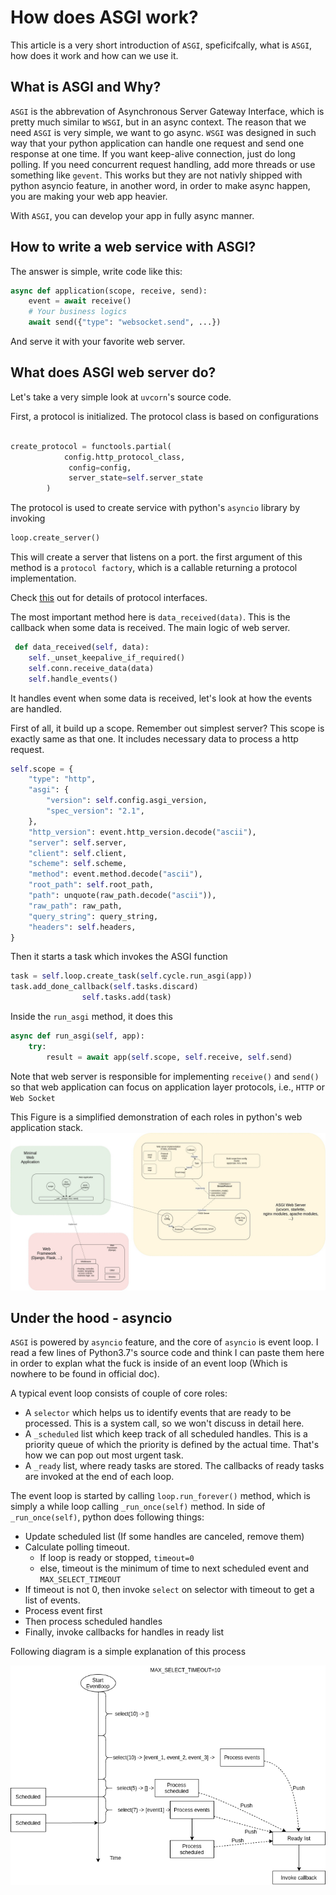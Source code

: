 # How does ASGI work?

This article is a very short introduction of `ASGI`, speficifcally, what is `ASGI`, how does it work and how can we use it.

## What is ASGI and Why?

`ASGI` is the abbrevation of Asynchronous Server Gateway Interface, which is pretty much similar to `WSGI`, but in an async context. The reason that we need `ASGI` is very simple, we want to go async. `WSGI` was designed in such way that your python application can handle one request and send one response at one time. If you want keep-alive connection, just do long polling. If you need concurrent request handling, add more threads or use something like `gevent`. This works but they are not nativly shipped with python asyncio feature, in another word, in order to make async happen, you are making your web app heavier.

With `ASGI`, you can develop your app in fully async manner.

## How to write a web service with ASGI?
The answer is simple, write code like this:
```py
async def application(scope, receive, send):
    event = await receive()
    # Your business logics
    await send({"type": "websocket.send", ...})
```

And serve it with your favorite web server.


## What does ASGI web server do?

Let's take a very simple look at `uvcorn`'s source code.

First, a protocol is initialized. The protocol class is based on configurations
```py

create_protocol = functools.partial(
            config.http_protocol_class,
             config=config,
             server_state=self.server_state
        )
```

The protocol is used to create service with python's `asyncio` library by invoking 

```py
loop.create_server()
```
This will create a server that listens on a port. the first argument of this method is a `protocol factory`, which is a callable returning a protocol implementation.

Check [this](https://docs.python.org/3/library/asyncio-protocol.html#asyncio.Protocol.data_received) out for details of protocol interfaces.

The most important method here is `data_received(data)`. This is the callback when some data is received. The main logic of web server.

```py
 def data_received(self, data):
    self._unset_keepalive_if_required()
    self.conn.receive_data(data)
    self.handle_events()
```

It handles event when some data is received, let's look at how the events are handled.

First of all, it build up a scope. Remember out simplest server? This scope is exactly same as that one. It includes necessary data to process a http request.
```py
self.scope = {
    "type": "http",
    "asgi": {
        "version": self.config.asgi_version,
        "spec_version": "2.1",
    },
    "http_version": event.http_version.decode("ascii"),
    "server": self.server,
    "client": self.client,
    "scheme": self.scheme,
    "method": event.method.decode("ascii"),
    "root_path": self.root_path,
    "path": unquote(raw_path.decode("ascii")),
    "raw_path": raw_path,
    "query_string": query_string,
    "headers": self.headers,
}
```

Then it starts a task which invokes the ASGI function

```python
task = self.loop.create_task(self.cycle.run_asgi(app))
task.add_done_callback(self.tasks.discard)
                self.tasks.add(task)
```

Inside the `run_asgi` method, it does this

```python
async def run_asgi(self, app):
    try:
        result = await app(self.scope, self.receive, self.send)
```

Note that web server is responsible for implementing `receive()` and `send()` so that web application can focus on application layer protocols, i.e., `HTTP` or `Web Socket`


This Figure is a simplified demonstration of each roles in python's web application stack.
![](./asgi.jpg)

## Under the hood - asyncio

`ASGI` is powered by `asyncio` feature, and the core of `asyncio` is event loop. I read a few lines of Python3.7's source code and think I can paste them here in order to explan what the fuck is inside of an event loop (Which is nowhere to be found in official doc).

A typical event loop consists of couple of core roles:
- A `selector` which helps us to identify events that are ready to be processed. This is a system call, so we won't discuss in detail here.
- A `_scheduled` list which keep track of all scheduled handles. This is a priority queue of which the priority is defined by the actual time. That's how we can pop out most urgent task.
- A `_ready` list, where ready tasks are stored. The callbacks of ready tasks are invoked at the end of each loop.


The event loop is started by calling `loop.run_forever()` method, which is simply a while loop calling `_run_once(self)` method. In side of `_run_once(self)`, python does following things:

- Update scheduled list (If some handles are canceled, remove them)
- Calculate polling timeout.
  - If loop is ready or stopped, `timeout=0`
  - else, timeout is the minimum of time to next scheduled event and `MAX_SELECT_TIMEOUT`
- If timeout is not 0, then invoke `select` on selector with timeout to get a list of events.
- Process event first
- Then process scheduled handles
- Finally, invoke callbacks for handles in ready list

Following diagram is a simple explanation of this process

![](./eventloop.png)


